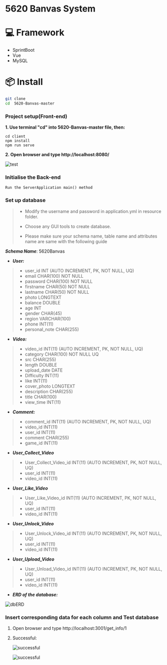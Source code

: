# 5620 Banvas System


# 💻 Framework

- SprintBoot
- Vue
- MySQL

# 📦 Install
```bash
git clone 
cd  5620-Banvas-master
```
### Project setup(Front-end)

**1. Use terminal "cd" into 5620-Banvas-master file, then:**
```
cd client 
npm install
npm run serve
```
**2. Open browser and type http://localhost:8080/**
  
  ![test](https://github.sydney.edu.au/jlin2133/5620-Banvas/blob/master/README%20image/test.png)

### Initialise the Back-end
```
Run the ServerApplication main() method
```

### Set up database
> - Modify the username and password in application.yml in resource
> folder. 
> 
> - Choose any GUI tools to create database.
>
> - Please make sure your schema name, table name and attributes 
> name are same with the following guide

  ***Schema Name***: 5620Banvas

- ***User:***
>   - user_id INT (AUTO INCREMENT, PK, NOT NULL, UQ)
>   - email CHAR(100) NOT NULL
>   - password CHAR(100) NOT NULL
>   - firstname CHAR(50) NOT NULL
>   - lastname CHAR(50) NOT NULL
>   - photo LONGTEXT
>   - balance DOUBLE
>   - age INT
>   - gender CHAR(45)
>   - region VARCHAR(100)
>   - phone INT(11)
>   - personal_note CHAR(255)

- ***Video:***
>   - video_id INT(11) (AUTO INCREMENT, PK, NOT NULL, UQ)
>   - category CHAR(100) NOT NULL UQ
>   - src CHAR(255)
>   - length DOUBLE
>   - upload_date DATE
>   - Difficulty INT(11)
>   - like INT(11)
>   - cover_photo  LONGTEXT
>   - description CHAR(255)
>   - title CHAR(100)
>   - view_time INT(11)


- ***Comment:***
>   - comment_id  INT(11) (AUTO INCREMENT, PK, NOT NULL, UQ)
>   - video_id  INT(11)
>   - user_id  INT(11)
>   - comment CHAR(255) 
>   - game_id INT(11)

 - ***User_Collect_Video***
>   - User_Collect_Video_id INT(11)  (AUTO INCREMENT, PK, NOT NULL, UQ)
>   - user_id  INT(11)
>   - video_id  INT(11)

 - ***User_Like_Video***
>   - User_Like_Video_id INT(11)  (AUTO INCREMENT, PK, NOT NULL, UQ)
>   - user_id  INT(11)
>   - video_id  INT(11)

 - ***User_Unlock_Video***
>   - User_Unlock_Video_id INT(11)  (AUTO INCREMENT, PK, NOT NULL, UQ)
>   - user_id  INT(11)
>   - video_id  INT(11)

 - ***User_Upload_Video***
>   - User_Unload_Video_id INT(11)  (AUTO INCREMENT, PK, NOT NULL, UQ)
>   - user_id  INT(11)
>   - video_id  INT(11)

- ***ERD of the database:***

 ![dbERD](https://github.sydney.edu.au/jlin2133/5620-Banvas/blob/master/README%20image/erd.png)


### Insert corresponding data for each column and Test database

1. Open browser and type http://localhost:3001/get_info/1
2. Successful:
   
   ![successful](https://github.sydney.edu.au/jlin2133/5620-Banvas/blob/master/README%20image/successful1.png)

   ![successful](https://github.sydney.edu.au/jlin2133/5620-Banvas/blob/master/README%20image/successful2.png)

